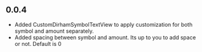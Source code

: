 ## 0.0.4

* Added CustomDirhamSymbolTextView to apply customization for both symbol and amount separately.
* Added spacing between symbol and amount. Its up to you to add space or not. Default is 0
